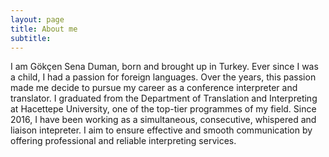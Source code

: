 ```yaml
---
layout: page
title: About me
subtitle: 
---
```


I am Gökçen Sena Duman, born and brought up in Turkey. Ever since I was a child, I had a passion for foreign languages. Over the years, this passion made me decide to pursue my career as a conference interpreter and translator. I graduated from the Department of Translation and Interpreting at Hacettepe University, one of the top-tier programmes of my field. Since 2016, I have been working as a simultaneous, consecutive, whispered and liaison intepreter. I aim to ensure effective and smooth communication by offering professional and reliable interpreting services. 
